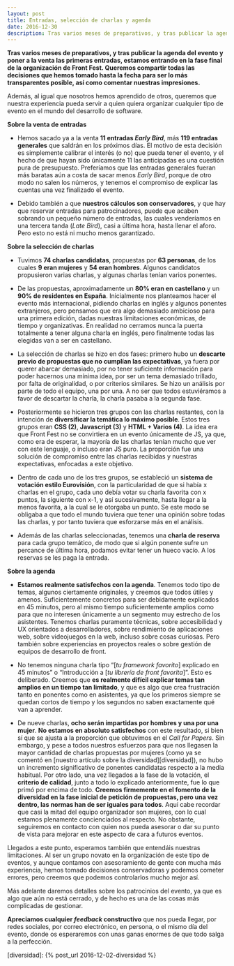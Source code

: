 ```yaml
---
layout: post
title: Entradas, selección de charlas y agenda
date: 2016-12-30
description: Tras varios meses de preparativos, y tras publicar la agenda del evento y poner a la venta las primeras entradas, estamos entrando en la fase final de la organización de Front Fest. Queremos compartir todas las decisiones que hemos tomado hasta la fecha para ser lo más transparentes posible, así como comentar nuestras impresiones.
---
```

**Tras varios meses de preparativos, y tras publicar la agenda del evento y poner a la venta las primeras entradas, estamos entrando en la fase final de la organización de Front Fest. Queremos compartir todas las decisiones que hemos tomado hasta la fecha para ser lo más transparentes posible, así como comentar nuestras impresiones.**

Además, al igual que nosotros hemos aprendido de otros, queremos que nuestra experiencia pueda servir a quien quiera organizar cualquier tipo de evento en el mundo del desarrollo de software. 

**Sobre la venta de entradas**

- Hemos sacado ya a la venta **11 entradas *Early Bird***, más **119 entradas generales** que saldrán en los próximos días. El motivo de esta decisión es simplemente calibrar el interés (o no) que pueda tener el evento, y el hecho de que hayan sido únicamente 11 las anticipadas es una cuestión pura de presupuesto. Preferíamos que las entradas generales fueran más baratas aún a costa de sacar menos *Early Bird*, porque de otro modo no salen los números, y tenemos el compromiso de explicar las cuentas una vez finalizado el evento.

- Debido también a que **nuestros cálculos son conservadores**, y que hay que reservar entradas para patrocinadores, puede que acaben sobrando un pequeño número de entradas, las cuales venderíamos en una tercera tanda (*Late Bird*), casi a última hora, hasta llenar el aforo. Pero esto no está ni mucho menos garantizado.

**Sobre la selección de charlas**

- Tuvimos **74 charlas candidatas**, propuestas por **63 personas**, de los cuales **9 eran mujeres** y **54 eran hombres**. Algunos candidatos propusieron varias charlas, y algunas charlas tenían varios ponentes.

- De las propuestas, aproximadamente un **80% eran en castellano** y un **90% de residentes en España**. Inicialmente nos planteamos hacer el evento más internacional, pidiendo charlas en inglés y algunos ponentes extranjeros, pero pensamos que era algo demasiado ambicioso para una primera edición, dadas nuestras limitaciones económicas, de tiempo y organizativas. En realidad no cerramos nunca la puerta totalmente a tener alguna charla en inglés, pero finalmente todas las elegidas van a ser en castellano.

- La selección de charlas se hizo en dos fases: primero hubo un **descarte previo de propuestas que no cumplían las expectativas**, ya fuera por querer abarcar demasiado, por no tener suficiente información para poder hacernos una mínima idea, por ser un tema demasiado trillado, por falta de originalidad, o por criterios similares. Se hizo un análisis por parte de todo el equipo, una por una. A no ser que todos estuviéramos a favor de descartar la charla, la charla pasaba a la segunda fase.

- Posteriormente se hicieron tres grupos con las charlas restantes, con la intención de **diversificar la temática lo máximo posible**. Estos tres grupos eran **CSS (2)**, **Javascript (3)** y **HTML + Varios (4)**. La idea era que Front Fest no se convirtiera en un evento únicamente de JS, ya que, como era de esperar, la mayoría de las charlas tenían mucho que ver con este lenguaje, o incluso eran JS puro. La proporción fue una solución de compromiso entre las charlas recibidas y nuestras expectativas, enfocadas a este objetivo.

- Dentro de cada uno de los tres grupos, se estableció un **sistema de votación estilo Eurovisión**, con la particularidad de que si había x charlas en el grupo, cada uno debía votar su charla favorita con x puntos, la siguiente con x-1, y así sucesivamente, hasta llegar a la menos favorita, a la cual se le otorgaba un punto. Se este modo se obligaba a que todo el mundo tuviera que tener una opinión sobre todas las charlas, y por tanto tuviera que esforzarse más en el análisis.

- Además de las charlas seleccionadas, tenemos una **charla de reserva** para cada grupo temático, de modo que si algún ponente sufre un percance de última hora, podamos evitar tener un hueco vacío. A los reservas se les paga la entrada.

**Sobre la agenda**

- **Estamos realmente satisfechos con la agenda**. Tenemos todo tipo de temas, algunos ciertamente originales, y creemos que todos útiles y amenos. Suficientemente concretos para ser debidamente explicados en 45 minutos, pero al mismo tiempo suficientemente amplios como para que no interesen únicamente a un segmento muy estrecho de los asistentes. Tenemos charlas puramente técnicas, sobre accesibilidad y UX orientados a desarrolladores, sobre rendimiento de aplicaciones web, sobre videojuegos en la web, incluso sobre cosas curiosas. Pero también sobre experiencias en proyectos reales o sobre gestión de equipos de desarrollo de front.

- No tenemos ninguna charla tipo “[*tu framework favorito*] explicado en 45 minutos” o “Introducción a [*tu librería de front favorita*]”. Esto es deliberado. Creemos que **es realmente difícil explicar temas tan amplios en un tiempo tan limitado**, y que es algo que crea frustración tanto en ponentes como en asistentes, ya que los primeros siempre se quedan cortos de tiempo y los segundos no saben exactamente qué van a aprender.

- De nueve charlas, **ocho serán impartidas por hombres y una por una mujer**. **No estamos en absoluto satisfechos** con este resultado, si bien sí que se ajusta a la proporción que obtuvimos en el *Call for Papers*. Sin embargo, y pese a todos nuestros esfuerzos para que nos llegasen la mayor cantidad de charlas propuestas por mujeres (como ya se comentó en [nuestro artículo sobre la diversidad][diversidad]), no hubo un incremento significativo de ponentes candidatas respecto a la media habitual. Por otro lado, una vez llegados a la fase de la votación, el **criterio de calidad**, junto a todo lo explicado anteriormente, fue lo que primó por encima de todo. **Creemos firmemente en el fomento de la diversidad en la fase inicial de petición de propuestas, pero una vez dentro, las normas han de ser iguales para todos**. Aquí cabe recordar que casi la mitad del equipo organizador son mujeres, con lo cual estamos plenamente concienciados al respecto. No obstante, seguiremos en contacto con quien nos pueda asesorar o dar su punto de vista para mejorar en este aspecto de cara a futuros eventos.

Llegados a este punto, esperamos también que entendáis nuestras limitaciones. Al ser un grupo novato en la organización de este tipo de eventos, y aunque contamos con asesoramiento de gente con mucha más experiencia, hemos tomado decisiones conservadoras y podemos cometer errores, pero creemos que podemos controlarlos mucho mejor así.

Más adelante daremos detalles sobre los patrocinios del evento, ya que es algo que aún no está cerrado, y de hecho es una de las cosas más complicadas de gestionar.

**Apreciamos cualquier *feedback* constructivo** que nos pueda llegar, por redes sociales, por correo electrónico, en persona, o el mismo día del evento, donde os esperaremos con unas ganas enormes de que todo salga a la perfección.

[diversidad]: {% post_url 2016-12-02-diversidad %}
